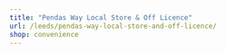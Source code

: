```yaml
---
title: "Pendas Way Local Store & Off Licence"
url: /leeds/pendas-way-local-store-and-off-licence/
shop: convenience
---
```

